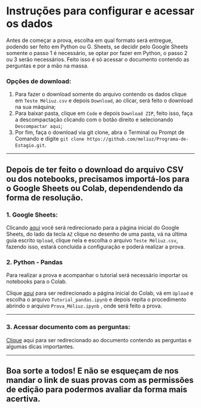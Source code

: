 # Instruções para configurar e acessar os dados

Antes de começar a prova, escolha em qual formato será entregue, podendo ser feito em Python ou G. Sheets, se decidir pelo Google Sheets somente o passo 1 é necessário, se optar por fazer em Python, o passo 2 ou 3 serão necessários. Feito isso é só acessar o documento contendo as perguntas e por a mão na massa.

### Opções de download:

1. Para fazer o download somente do arquivo contendo os dados clique em `Teste Méliuz.csv` e depois `Download`, ao clicar, será feito o download na sua máquina;
2. Para baixar pasta, clique em `Code` e depois `Download ZIP`, feito isso, faça a descompactação clicando com o botão direito e selecionando `Descompactar aqui`;
3. Por fim, faça o download via git clone, abra o Terminal ou Prompt de Comando e digite `git clone https://github.com/meliuz/Programa-de-Estagio.git`.
---
**Depois de ter feito o download do arquivo CSV ou dos notebooks, precisamos importá-los para o Google Sheets ou Colab, dependendendo da forma de resolução.**
--

### 1. Google Sheets:

Clicando [aqui](https://docs.google.com/spreadsheets) você será redirecionado para a página inicial do Google Sheets, do lado da tecla `AZ` clique no desenho de uma pasta, vá na última guia escrito `Upload`, clique nela e escolha o arquivo `Teste Méliuz.csv`, fazendo isso, estará concluida a configuração e poderá realizar a prova.
### 2. Python - Pandas

Para realizar a prova e acompanhar o tutorial será necessário importar os notebooks para o Colab.

Clique [aqui](https://colab.research.google.com/) para ser redirecionado a página inicial do Colab, vá em `Upload` e escolha o arquivo `Tutorial_pandas.ipynb` e depois repita o procedimento abrindo o arquivo `Prova_Méliuz.ipynb` , onde será feito a prova. 

---

### 3. Acessar documento com as perguntas:

[Clique](https://github.com/Crystian7/Programa-de-Estagio/blob/dde188d8228fd79b0f1dc3c4b6f75ead51c9e456/Aprendendo%20Google%20Sheets%20e%20Pandas%20na%20Ra%C3%A7a.md) aqui para ser redirecionado ao documento contendo as perguntas e algumas dicas importantes.

---

## Boa sorte a todos! E não se esqueçam de nos mandar o link de suas provas com as permissões de edição para podermos avaliar da forma mais acertiva. 




